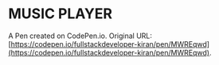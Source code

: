 # MUSIC PLAYER 

A Pen created on CodePen.io. Original URL: [https://codepen.io/fullstackdeveloper-kiran/pen/MWREqwd](https://codepen.io/fullstackdeveloper-kiran/pen/MWREqwd).

